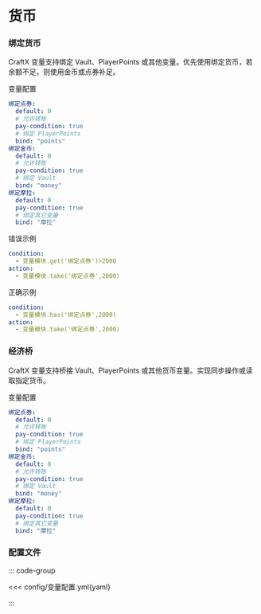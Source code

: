 # 货币

### 绑定货币

CraftX 变量支持绑定 Vault、PlayerPoints 或其他变量。优先使用绑定货币，若余额不足，则使用金币或点券补足。

变量配置

```yaml
绑定点券:
  default: 0
  # 允许转账
  pay-condition: true
  # 绑定 PlayerPoints
  bind: "points"
绑定金币:
  default: 0
  # 允许转账
  pay-condition: true
  # 绑定 Vault
  bind: "money"
绑定摩拉:
  default: 0
  pay-condition: true
  # 绑定其它变量
  bind: "摩拉"
```

错误示例

```yaml
condition:
  - 变量模块.get('绑定点券')>2000
action:
  - 变量模块.take('绑定点券',2000)
```

正确示例

```yaml
condition:
  - 变量模块.has('绑定点券',2000)
action:
  - 变量模块.take('绑定点券',2000)
```

### 经济桥

CraftX 变量支持桥接 Vault、PlayerPoints 或其他货币变量。实现同步操作或读取指定货币。

变量配置

```yaml
绑定点券:
  default: 0
  # 允许转账
  pay-condition: true
  # 绑定 PlayerPoints
  bind: "points"
绑定金币:
  default: 0
  # 允许转账
  pay-condition: true
  # 绑定 Vault
  bind: "money"
绑定摩拉:
  default: 0
  pay-condition: true
  # 绑定其它变量
  bind: "摩拉"
```

### 配置文件

::: code-group

<<< config/变量配置.yml{yaml}

:::


